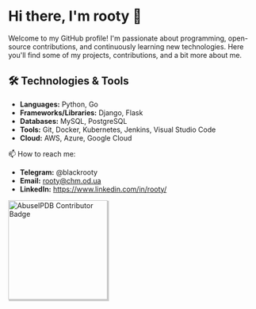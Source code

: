 # Hi there, I'm rooty 👋

Welcome to my GitHub profile! I'm passionate about programming, open-source contributions, and continuously learning new technologies. Here you'll find some of my projects, contributions, and a bit more about me.

## 🛠️ Technologies & Tools

- **Languages:** Python, Go
- **Frameworks/Libraries:** Django, Flask
- **Databases:** MySQL, PostgreSQL
- **Tools:** Git, Docker, Kubernetes, Jenkins, Visual Studio Code
- **Cloud:** AWS, Azure, Google Cloud
<!--  
## 📈 GitHub Stats

![rooty's GitHub stats](https://github-readme-stats.vercel.app/api?username=rooty&show_icons=true&theme=radical)
-->
📫 How to reach me:
- **Telegram:** @blackrooty
- **Email:** rooty@chm.od.ua
- **LinkedIn:** https://www.linkedin.com/in/rooty/

<a href="https://www.abuseipdb.com/user/43168" title="AbuseIPDB is an IP address blacklist for webmasters and sysadmins to report IP addresses engaging in abusive behavior on their networks">
	<img src="https://www.abuseipdb.com/contributor/43168.svg" alt="AbuseIPDB Contributor Badge" style="width: 200px;box-shadow: 2px 2px 1px 1px rgba(0, 0, 0, .2);">
</a>
